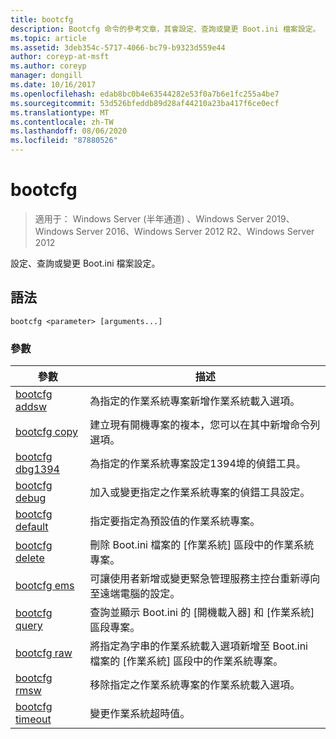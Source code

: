 ```yaml
---
title: bootcfg
description: Bootcfg 命令的參考文章，其會設定、查詢或變更 Boot.ini 檔案設定。
ms.topic: article
ms.assetid: 3deb354c-5717-4066-bc79-b9323d559e44
author: coreyp-at-msft
ms.author: coreyp
manager: dongill
ms.date: 10/16/2017
ms.openlocfilehash: edab8bc0b4e63544282e53f0a7b6e1fc255a4be7
ms.sourcegitcommit: 53d526bfeddb89d28af44210a23ba417f6ce0ecf
ms.translationtype: MT
ms.contentlocale: zh-TW
ms.lasthandoff: 08/06/2020
ms.locfileid: "87880526"
---
```

# <a name="bootcfg"></a>bootcfg

> 適用于： Windows Server (半年通道) 、Windows Server 2019、Windows Server 2016、Windows Server 2012 R2、Windows Server 2012

設定、查詢或變更 Boot.ini 檔案設定。

## <a name="syntax"></a>語法

```
bootcfg <parameter> [arguments...]
```

### <a name="parameters"></a>參數

| 參數 | 描述 |
| --------- | ----------- |
| [bootcfg addsw](bootcfg-addsw.md) | 為指定的作業系統專案新增作業系統載入選項。 |
| [bootcfg copy](bootcfg-copy.md) | 建立現有開機專案的複本，您可以在其中新增命令列選項。 |
| [bootcfg dbg1394](bootcfg-dbg1394.md) | 為指定的作業系統專案設定1394埠的偵錯工具。 |
| [bootcfg debug](bootcfg-debug.md) | 加入或變更指定之作業系統專案的偵錯工具設定。 |
| [bootcfg default](bootcfg-default.md) | 指定要指定為預設值的作業系統專案。 |
| [bootcfg delete](bootcfg-delete.md) | 刪除 Boot.ini 檔案的 [作業系統] 區段中的作業系統專案。 |
| [bootcfg ems](bootcfg-ems.md) | 可讓使用者新增或變更緊急管理服務主控台重新導向至遠端電腦的設定。 |
| [bootcfg query](bootcfg-query.md) | 查詢並顯示 Boot.ini 的 [開機載入器] 和 [作業系統] 區段專案。 |
| [bootcfg raw](bootcfg-raw.md) | 將指定為字串的作業系統載入選項新增至 Boot.ini 檔案的 [作業系統] 區段中的作業系統專案。 |
| [bootcfg rmsw](bootcfg-rmsw.md) | 移除指定之作業系統專案的作業系統載入選項。 |
| [bootcfg timeout](bootcfg-timeout.md) | 變更作業系統超時值。 |
